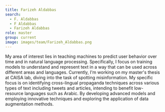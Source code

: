 ```yaml
---
title: Farizeh Aldabbas
search:
  - F. Aldabbas
  - F Aldabbas
  - Farizeh Aldabbas
role: master
group: current
image: images/team/Farizeh_Aldabbas.png
---
```


My area of interest lies in teaching machines to predict user behavior over time and in natural language processing. Specifically, I focus on training models to understand and represent text in a way that can be used across different areas and languages.
Currently, I'm working on my master's thesis at CAISA lab, diving into the task of spotting misinformation. My specific focus is on identifying cross-lingual propaganda techniques across various types of text including tweets and articles, intending to benefit low-resource languages such as Arabic. By developing advanced models and employing innovative techniques and exploring the application of data augmentation methods.


